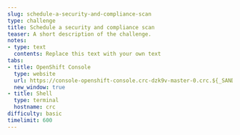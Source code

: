 ```yaml
---
slug: schedule-a-security-and-compliance-scan
type: challenge
title: Schedule a security and compliance scan
teaser: A short description of the challenge.
notes:
- type: text
  contents: Replace this text with your own text
tabs:
- title: OpenShift Console
  type: website
  url: https://console-openshift-console.crc-dzk9v-master-0.crc.${_SANDBOX_ID}.instruqt.io
  new_window: true
- title: Shell
  type: terminal
  hostname: crc
difficulty: basic
timelimit: 600
---
```

